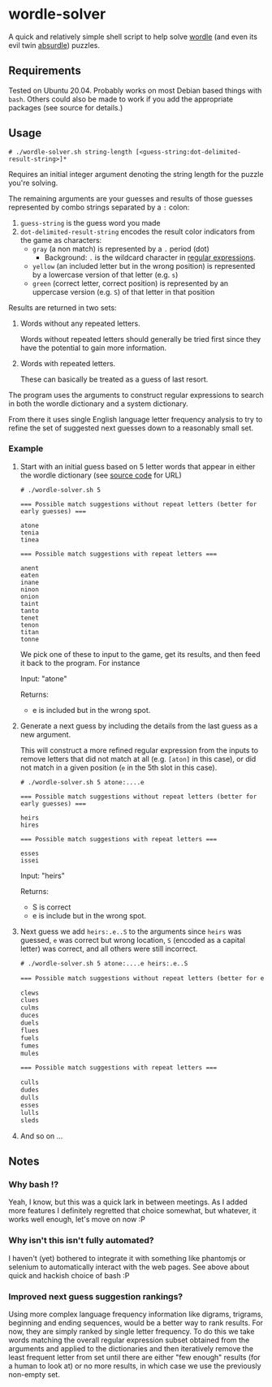 # wordle-solver

A quick and relatively simple shell script to help solve [wordle](https://wordlegame.org/) (and even its evil twin [absurdle](https://qntm.org/files/wordle/index.html)) puzzles.

## Requirements

Tested on Ubuntu 20.04.
Probably works on most Debian based things with `bash`.
Others could also be made to work if you add the appropriate packages (see source for details.)

## Usage

```text
# ./wordle-solver.sh string-length [<guess-string:dot-delimited-result-string>]*
```

Requires an initial integer argument denoting the string length for the puzzle you're solving.

The remaining arguments are your guesses and results of those guesses represented by combo strings separated by a `:` colon:

1. `guess-string` is the guess word you made
2. `dot-delimited-result-string` encodes the result color indicators from the game as characters:
    - `gray` (a non match) is represented by a `.` period (dot)
        - Background: `.` is the wildcard character in [regular expressions](https://en.wikipedia.org/wiki/Regular_expression#POSIX_basic_and_extended).
    - `yellow` (an included letter but in the wrong position) is represented by a lowercase version of that letter (e.g. `s`)
    - `green` (correct letter, correct position) is represented by an uppercase version (e.g. `S`) of that letter in that position

Results are returned in two sets:

1. Words without any repeated letters.

    Words without repeated letters should generally be tried first since they have the potential to gain more information.

2. Words with repeated letters.

    These can basically be treated as a guess of last resort.

The program uses the arguments to construct regular expressions to search in both the wordle dictionary and a system dictionary.

From there it uses single English language letter frequency analysis to try to refine the set of suggested next guesses down to a reasonably small set.

### Example

1. Start with an initial guess based on 5 letter words that appear in either the wordle dictionary (see [source code](https://github.com/bpkroth/wordle-solver/blob/main/wordle-solver.sh#L16) for URL)

    ```text
    # ./wordle-solver.sh 5

    === Possible match suggestions without repeat letters (better for early guesses) ===

    atone
    tenia
    tinea

    === Possible match suggestions with repeat letters ===

    anent
    eaten
    inane
    ninon
    onion
    taint
    tanto
    tenet
    tenon
    titan
    tonne
    ```

    We pick one of these to input to the game, get its results, and then feed it back to the program.  For instance

    Input: "atone"

    Returns:
    - e is included but in the wrong spot.

2. Generate a next guess by including the details from the last guess as a new argument.

    This will construct a more refined regular expression from the inputs to remove letters that did not match at all (e.g. `[aton]` in this case), or did not match in a given position (`e` in the 5th slot in this case).

    ```text
    # ./wordle-solver.sh 5 atone:....e

    === Possible match suggestions without repeat letters (better for early guesses) ===

    heirs
    hires

    === Possible match suggestions with repeat letters ===

    esses
    issei
    ```

    Input: "heirs"

    Returns:
    - S is correct
    - e is include but in the wrong spot.

3. Next guess we add `heirs:.e..S` to the arguments since `heirs` was guessed, `e` was correct but wrong location, `S` (encoded as a capital letter) was correct, and all others were still incorrect.

    ```txt
    # ./wordle-solver.sh 5 atone:....e heirs:.e..S

    === Possible match suggestions without repeat letters (better for early guesses) ===

    clews
    clues
    culms
    duces
    duels
    flues
    fuels
    fumes
    mules

    === Possible match suggestions with repeat letters ===

    culls
    dudes
    dulls
    esses
    lulls
    sleds
    ```

4. And so on ...

## Notes

### Why bash !?

Yeah, I know, but this was a quick lark in between meetings.  As I added more features I definitely regretted that choice somewhat, but whatever, it works well enough, let's move on now :P

### Why isn't this isn't fully automated?

I haven't (yet) bothered to integrate it with something like phantomjs or selenium to automatically interact with the web pages.  See above about quick and hackish choice of bash :P

### Improved next guess suggestion rankings?

Using more complex language frequency information like digrams, trigrams, beginning and ending sequences, would be a better way to rank results.
For now, they are simply ranked by single letter frequency.
To do this we take words matching the overall regular expression subset obtained from the arguments and applied to the dictionaries and then iteratively remove the least frequent letter from set until there are either "few enough" results (for a human to look at) or no more results, in which case we use the previously non-empty set.

